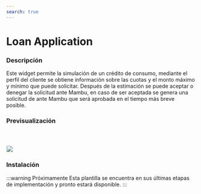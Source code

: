 ```yaml
---
search: true
---
```


# Loan Application

### Descripción
Este widget permite la simulación de un crédito de consumo, mediante el perfil del cliente se obtiene información sobre las cuotas y el monto máximo y mínimo que puede solicitar. Después de la estimación se puede aceptar o denegar la solicitud ante Mambu, en caso de ser aceptada se genera una solicitud de ante Mambu que será aprobada en el tiempo más breve posible.

### Previsualización
<img src="/assets/img/dynamic/experiences/retail/loan-application-with-data.jpg" style="border: 1px solid #EEE; margin-top: 40px; max-width:600px;">


### Instalación

:::warning Próximamente
Esta plantilla se encuentra en sus últimas etapas de implementación y pronto estará disponible.
:::